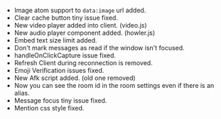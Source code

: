 - Image atom support to `data:image` url added.
- Clear cache button tiny issue fixed.
- New video player added into client. (video.js)
- New audio player component added. (howler.js)
- Embed text size limit added.
- Don't mark messages as read if the window isn't focused.
- handleOnClickCapture issue fixed.
- Refresh Client during reconnection is removed.
- Emoji Verification issues fixed.
- New Afk script added. (old one removed)
- Now you can see the room id in the room settings even if there is an alias.
- Message focus tiny issue fixed.
- Mention css style fixed.
